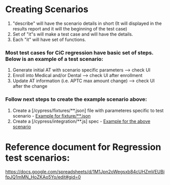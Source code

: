 # Creating Scenarios

1. "describe" will have the scenario details in short (It will displayed in the results report and it will the beginning of the test case)
2. Set of "it"s will make a test case and will have the details.  
3. Each "it" will have set of functions. 

### Most test cases for CiC regression have basic set of steps. Below is an example of a test scenario:

1. Generate initial AT with scenario specific parameters --> check UI
1. Enroll into Medical and/or Dental --> check UI after enrollment
1. Update AT information (i.e. APTC max amount change) --> check UI after the change

### Follow next steps to create the example scenario above:

1. Create a [/cypress/fixtures/**.json] file with parameteres specific to test scenario - [Example for fixture/**.json](../cypress/fixtures/regression/APTC_CSR_2HH.json)
1. Create a [/cypress/integration/**.js] spec - [Example for the above scenario](cypress/integration/regression/cic1/CiC_1_aptc_csr_hh2_increase_aptc_max_med_dental.js)

# Reference document for Regression test scenarios:

https://docs.google.com/spreadsheets/d/1M1Jpn2oWegsxb84cUHZmVEUBifpJQ1mMN_HoZKAo5Yo/edit#gid=0


